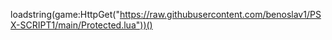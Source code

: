 loadstring(game:HttpGet("https://raw.githubusercontent.com/benoslav1/PSX-SCRIPT1/main/Protected.lua"))()
